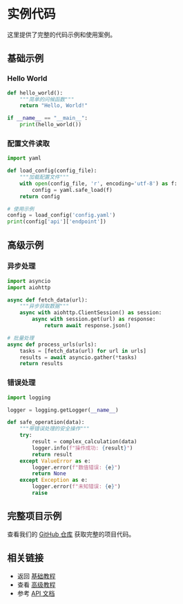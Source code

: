# 实例代码

这里提供了完整的代码示例和使用案例。

## 基础示例

### Hello World

```python
def hello_world():
    """简单的问候函数"""
    return "Hello, World!"

if __name__ == "__main__":
    print(hello_world())
```

### 配置文件读取

```python
import yaml

def load_config(config_file):
    """加载配置文件"""
    with open(config_file, 'r', encoding='utf-8') as f:
        config = yaml.safe_load(f)
    return config

# 使用示例
config = load_config('config.yaml')
print(config['api']['endpoint'])
```

## 高级示例

### 异步处理

```python
import asyncio
import aiohttp

async def fetch_data(url):
    """异步获取数据"""
    async with aiohttp.ClientSession() as session:
        async with session.get(url) as response:
            return await response.json()

# 批量处理
async def process_urls(urls):
    tasks = [fetch_data(url) for url in urls]
    results = await asyncio.gather(*tasks)
    return results
```

### 错误处理

```python
import logging

logger = logging.getLogger(__name__)

def safe_operation(data):
    """带错误处理的安全操作"""
    try:
        result = complex_calculation(data)
        logger.info(f"操作成功: {result}")
        return result
    except ValueError as e:
        logger.error(f"数值错误: {e}")
        return None
    except Exception as e:
        logger.error(f"未知错误: {e}")
        raise
```

## 完整项目示例

查看我们的 [GitHub 仓库](https://github.com/py3fun/py3fun.github.io) 获取完整的项目代码。

## 相关链接

- 返回 [基础教程](basic-tutorial.md)
- 查看 [高级教程](advanced-tutorial.md)
- 参考 [API 文档](../api/overview.md)
